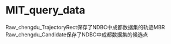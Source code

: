 # MIT_query_data
Raw_chengdu_TrajectoryRect保存了NDBC中成都数据集的轨迹MBR
Raw_chengdu_Candidate保存了NDBC中成都数据集的候选点
